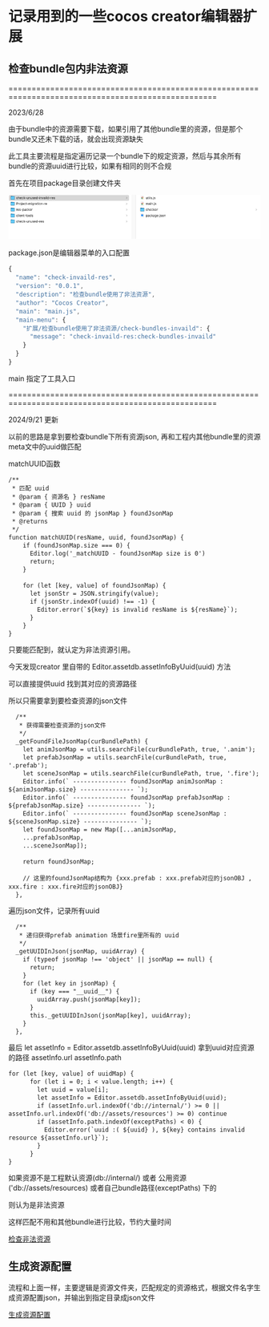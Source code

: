 #  记录用到的一些cocos creator编辑器扩展



## 检查bundle包内非法资源


===================================================================================================

2023/6/28

由于bundle中的资源需要下载，如果引用了其他bundle里的资源，但是那个bundle又还未下载的话，就会出现资源缺失

此工具主要流程是指定遍历记录一个bundle下的规定资源，然后与其余所有bundle的资源uuid进行比较，如果有相同的则不合规

首先在项目package目录创建文件夹

![package](https://github.com/h87545645/Blog/blob/main/cocos-creator/img/packageDir.png)

package.json是编辑器菜单的入口配置
```js
{
  "name": "check-invaild-res",
  "version": "0.0.1",
  "description": "检查bundle使用了非法资源",
  "author": "Cocos Creator",
  "main": "main.js",
  "main-menu": {
    "扩展/检查bundle使用了非法资源/check-bundles-invaild": {
      "message": "check-invaild-res:check-bundles-invaild"
    }
  }
}


```

main 指定了工具入口

===================================================================================================

2024/9/21 更新

以前的思路是拿到要检查bundle下所有资源json, 再和工程内其他bundle里的资源meta文中的uuid做匹配

matchUUID函数
```
/**
 * 匹配 uuid
 * @param { 资源名 } resName 
 * @param { UUID } uuid 
 * @param { 搜索 uuid 的 jsonMap } foundJsonMap 
 * @returns 
 */
function matchUUID(resName, uuid, foundJsonMap) {
    if (foundJsonMap.size === 0) {
      Editor.log('_matchUUID - foundJsonMap size is 0')
      return;
    }

    for (let [key, value] of foundJsonMap) {
      let jsonStr = JSON.stringify(value);
      if (jsonStr.indexOf(uuid) !== -1) {
        Editor.error(`${key} is invalid resName is ${resName}`);
      }
    }
}
```
只要能匹配到，就认定为非法资源引用。

今天发现creator 里自带的 Editor.assetdb.assetInfoByUuid(uuid) 方法 

可以直接提供uuid 找到其对应的资源路径

所以只需要拿到要检查资源的json文件

```
  /**
   * 获得需要检查资源的json文件
   */
  _getFoundFileJsonMap(curBundlePath) {
    let animJsonMap = utils.searchFile(curBundlePath, true, '.anim');
    let prefabJsonMap = utils.searchFile(curBundlePath, true, '.prefab');
    let sceneJsonMap = utils.searchFile(curBundlePath, true, '.fire');
    Editor.info(` --------------- foundJsonMap animJsonMap : ${animJsonMap.size} --------------- `);
    Editor.info(` --------------- foundJsonMap prefabJsonMap : ${prefabJsonMap.size} --------------- `);
    Editor.info(` --------------- foundJsonMap sceneJsonMap : ${sceneJsonMap.size} --------------- `);
    let foundJsonMap = new Map([...animJsonMap,
    ...prefabJsonMap,
    ...sceneJsonMap]);

    return foundJsonMap;

    // 这里的foundJsonMap结构为 {xxx.prefab : xxx.prefab对应的jsonOBJ , xxx.fire : xxx.fire对应的jsonOBJ}
  },
```

遍历json文件，记录所有uuid

```
  /**
   * 递归获得prefab animation 场景fire里所有的 uuid
   */
  _getUUIDInJson(jsonMap, uuidArray) {
    if (typeof jsonMap !== 'object' || jsonMap == null) {
      return;
    }
    for (let key in jsonMap) {
      if (key === "__uuid__") {
        uuidArray.push(jsonMap[key]);
      }
      this._getUUIDInJson(jsonMap[key], uuidArray);
    }
  },
```

最后 let assetInfo = Editor.assetdb.assetInfoByUuid(uuid) 拿到uuid对应资源的路径 assetInfo.url assetInfo.path

```
for (let [key, value] of uuidMap) {
      for (let i = 0; i < value.length; i++) {
        let uuid = value[i];
        let assetInfo = Editor.assetdb.assetInfoByUuid(uuid);
        if (assetInfo.url.indexOf('db://internal/') >= 0 || assetInfo.url.indexOf('db://assets/resources') >= 0) continue
        if (assetInfo.path.indexOf(exceptPaths) < 0) {
          Editor.error(`uuid :( ${uuid} ), ${key} contains invalid resource ${assetInfo.url}`);
        }
      }
}

```

如果资源不是工程默认资源(db://internal/) 或者 公用资源('db://assets/resources) 或者自己bundle路径(exceptPaths) 下的

则认为是非法资源

这样匹配不用和其他bundle进行比较，节约大量时间



[检查非法资源](https://github.com/h87545645/Blog/tree/main/cocos-creator/%E7%BC%96%E8%BE%91%E5%99%A8%E6%89%A9%E5%B1%95/check-unused-invaild-res)

## 生成资源配置

流程和上面一样，主要逻辑是资源文件夹，匹配规定的资源格式，根据文件名字生成资源配置json，并输出到指定目录成json文件

[生成资源配置](https://github.com/h87545645/Blog/tree/main/cocos-creator/%E7%BC%96%E8%BE%91%E5%99%A8%E6%89%A9%E5%B1%95/client-tools)


